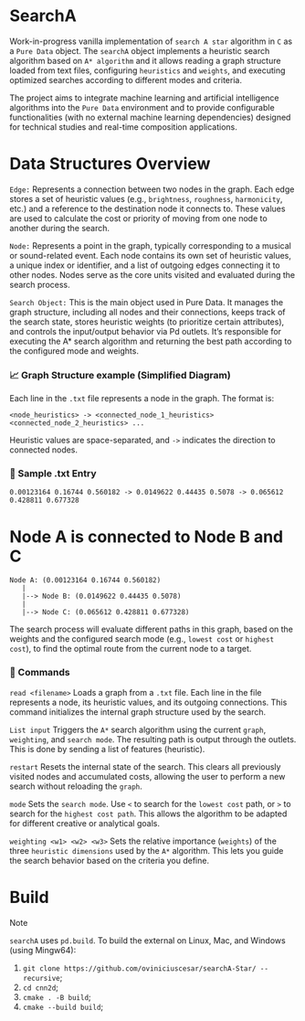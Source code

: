# SearchA
Work-in-progress vanilla implementation of  ``search A star`` algorithm in `C` as a ``Pure Data`` object.
The ``searchA`` object implements a heuristic search algorithm based on `A* algorithm` and it allows reading a graph structure loaded from text files, configuring ``heuristics`` and ``weights``, and executing optimized searches according to different modes and criteria.

The project aims to integrate machine learning and artificial intelligence algorithms into the `Pure Data` environment and to provide configurable functionalities (with no external machine learning dependencies) designed for technical studies and real-time composition applications.



# Data Structures Overview
``Edge:``
Represents a connection between two nodes in the graph. Each edge stores a set of heuristic values (e.g., ``brightness``, ``roughness``, ``harmonicity``, etc.) and a reference to the destination node it connects to. These values are used to calculate the cost or priority of moving from one node to another during the search.

``Node:``
Represents a point in the graph, typically corresponding to a musical or sound-related event. Each node contains its own set of heuristic values, a unique index or identifier, and a list of outgoing edges connecting it to other nodes. Nodes serve as the core units visited and evaluated during the search process.

``Search Object:``
This is the main object used in Pure Data. It manages the graph structure, including all nodes and their connections, keeps track of the search state, stores heuristic weights (to prioritize certain attributes), and controls the input/output behavior via Pd outlets. It’s responsible for executing the A* search algorithm and returning the best path according to the configured mode and weights.

### 📈 Graph Structure example (Simplified Diagram) 

Each line in the ``.txt`` file represents a node in the graph. The format is:

``<node_heuristics> -> <connected_node_1_heuristics> <connected_node_2_heuristics> ...``

Heuristic values are space-separated, and ``->`` indicates the direction to connected nodes.

### 🔢 Sample .txt Entry
``0.00123164 0.16744 0.560182 -> 0.0149622 0.44435 0.5078 -> 0.065612 0.428811 0.677328``

# Node A is connected to Node B and C

```
Node A: (0.00123164 0.16744 0.560182)
   |
   |--> Node B: (0.0149622 0.44435 0.5078)
   |
   |--> Node C: (0.065612 0.428811 0.677328)

```

The search process will evaluate different paths in this graph, based on the weights and the configured search mode (e.g., ``lowest cost`` or ``highest cost``), to find the optimal route from the current node to a target.



### 🔧 Commands

``read <filename>``
Loads a graph from a ``.txt`` file. Each line in the file represents a node, its heuristic values, and its outgoing connections. This command initializes the internal graph structure used by the search.

``List input`` 
Triggers the ``A*`` search algorithm using the current ``graph``, ``weighting``, and ``search mode``. The resulting path is output through the outlets. This is done by sending a list of features (heuristic).

``restart``
Resets the internal state of the search. This clears all previously visited nodes and accumulated costs, allowing the user to perform a new search without reloading the ``graph``.

``mode``
Sets the ``search mode``. Use ``<`` to search for the ``lowest cost`` path, or ``>`` to search for the ``highest cost path``. This allows the algorithm to be adapted for different creative or analytical goals.

``weighting <w1> <w2> <w3>``
Sets the relative importance (``weights``) of the three ``heuristic dimensions`` used by the ``A*`` algorithm. This lets you guide the search behavior based on the criteria you define.


# Build
> [!NOTE]
`searchA` uses `pd.build`. To build the external on Linux, Mac, and Windows (using Mingw64):

1. `git clone https://github.com/oviniciuscesar/searchA-Star/ --recursive`;
2. `cd cnn2d`;
4. `cmake . -B build`;
5. `cmake --build build`;
